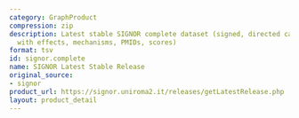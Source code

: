 ```yaml
---
category: GraphProduct
compression: zip
description: Latest stable SIGNOR complete dataset (signed, directed causal interactions
  with effects, mechanisms, PMIDs, scores)
format: tsv
id: signor.complete
name: SIGNOR Latest Stable Release
original_source:
- signor
product_url: https://signor.uniroma2.it/releases/getLatestRelease.php
layout: product_detail
---
```

